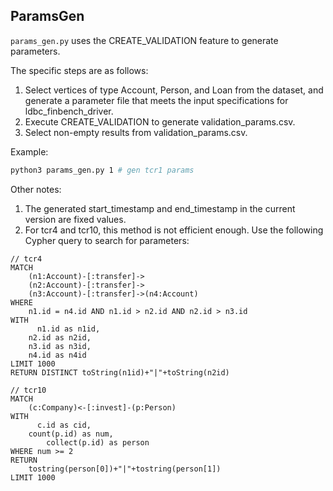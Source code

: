 ## ParamsGen

`params_gen.py` uses the CREATE_VALIDATION feature to generate parameters. 

The specific steps are as follows:

1. Select vertices of type Account, Person, and Loan from the dataset, and generate a parameter file that meets the input specifications for ldbc_finbench_driver.
2. Execute CREATE_VALIDATION to generate validation_params.csv.
3. Select non-empty results from validation_params.csv.

Example:

```bash
python3 params_gen.py 1 # gen tcr1 params
```

Other notes:

1. The generated start_timestamp and end_timestamp in the current version are fixed values.
2. For tcr4 and tcr10, this method is not efficient enough. Use the following Cypher query to search for parameters:

```Cypher
// tcr4
MATCH
    (n1:Account)-[:transfer]->
    (n2:Account)-[:transfer]->
    (n3:Account)-[:transfer]->(n4:Account)
WHERE
    n1.id = n4.id AND n1.id > n2.id AND n2.id > n3.id
WITH
	  n1.id as n1id,
    n2.id as n2id,
    n3.id as n3id,
    n4.id as n4id
LIMIT 1000
RETURN DISTINCT toString(n1id)+"|"+toString(n2id)

// tcr10
MATCH
    (c:Company)<-[:invest]-(p:Person)
WITH
	  c.id as cid,
    count(p.id) as num,
		collect(p.id) as person
WHERE num >= 2
RETURN
    tostring(person[0])+"|"+tostring(person[1])
LIMIT 1000
```
